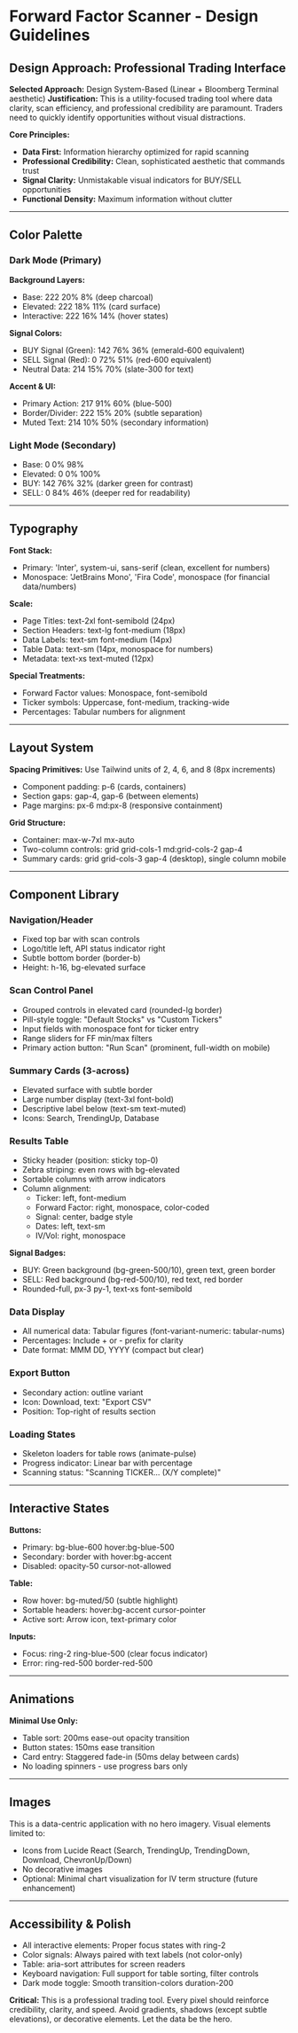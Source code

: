 # Forward Factor Scanner - Design Guidelines

## Design Approach: Professional Trading Interface

**Selected Approach:** Design System-Based (Linear + Bloomberg Terminal aesthetic)
**Justification:** This is a utility-focused trading tool where data clarity, scan efficiency, and professional credibility are paramount. Traders need to quickly identify opportunities without visual distractions.

**Core Principles:**
- **Data First:** Information hierarchy optimized for rapid scanning
- **Professional Credibility:** Clean, sophisticated aesthetic that commands trust
- **Signal Clarity:** Unmistakable visual indicators for BUY/SELL opportunities
- **Functional Density:** Maximum information without clutter

---

## Color Palette

### Dark Mode (Primary)
**Background Layers:**
- Base: 222 20% 8% (deep charcoal)
- Elevated: 222 18% 11% (card surface)
- Interactive: 222 16% 14% (hover states)

**Signal Colors:**
- BUY Signal (Green): 142 76% 36% (emerald-600 equivalent)
- SELL Signal (Red): 0 72% 51% (red-600 equivalent)
- Neutral Data: 214 15% 70% (slate-300 for text)

**Accent & UI:**
- Primary Action: 217 91% 60% (blue-500)
- Border/Divider: 222 15% 20% (subtle separation)
- Muted Text: 214 10% 50% (secondary information)

### Light Mode (Secondary)
- Base: 0 0% 98%
- Elevated: 0 0% 100%
- BUY: 142 76% 32% (darker green for contrast)
- SELL: 0 84% 46% (deeper red for readability)

---

## Typography

**Font Stack:**
- Primary: 'Inter', system-ui, sans-serif (clean, excellent for numbers)
- Monospace: 'JetBrains Mono', 'Fira Code', monospace (for financial data/numbers)

**Scale:**
- Page Titles: text-2xl font-semibold (24px)
- Section Headers: text-lg font-medium (18px)
- Data Labels: text-sm font-medium (14px)
- Table Data: text-sm (14px, monospace for numbers)
- Metadata: text-xs text-muted (12px)

**Special Treatments:**
- Forward Factor values: Monospace, font-semibold
- Ticker symbols: Uppercase, font-medium, tracking-wide
- Percentages: Tabular numbers for alignment

---

## Layout System

**Spacing Primitives:** Use Tailwind units of 2, 4, 6, and 8 (8px increments)
- Component padding: p-6 (cards, containers)
- Section gaps: gap-4, gap-6 (between elements)
- Page margins: px-6 md:px-8 (responsive containment)

**Grid Structure:**
- Container: max-w-7xl mx-auto
- Two-column controls: grid grid-cols-1 md:grid-cols-2 gap-4
- Summary cards: grid grid-cols-3 gap-4 (desktop), single column mobile

---

## Component Library

### Navigation/Header
- Fixed top bar with scan controls
- Logo/title left, API status indicator right
- Subtle bottom border (border-b)
- Height: h-16, bg-elevated surface

### Scan Control Panel
- Grouped controls in elevated card (rounded-lg border)
- Pill-style toggle: "Default Stocks" vs "Custom Tickers"
- Input fields with monospace font for ticker entry
- Range sliders for FF min/max filters
- Primary action button: "Run Scan" (prominent, full-width on mobile)

### Summary Cards (3-across)
- Elevated surface with subtle border
- Large number display (text-3xl font-bold)
- Descriptive label below (text-sm text-muted)
- Icons: Search, TrendingUp, Database

### Results Table
- Sticky header (position: sticky top-0)
- Zebra striping: even rows with bg-elevated
- Sortable columns with arrow indicators
- Column alignment:
  - Ticker: left, font-medium
  - Forward Factor: right, monospace, color-coded
  - Signal: center, badge style
  - Dates: left, text-sm
  - IV/Vol: right, monospace

**Signal Badges:**
- BUY: Green background (bg-green-500/10), green text, green border
- SELL: Red background (bg-red-500/10), red text, red border
- Rounded-full, px-3 py-1, text-xs font-semibold

### Data Display
- All numerical data: Tabular figures (font-variant-numeric: tabular-nums)
- Percentages: Include + or - prefix for clarity
- Date format: MMM DD, YYYY (compact but clear)

### Export Button
- Secondary action: outline variant
- Icon: Download, text: "Export CSV"
- Position: Top-right of results section

### Loading States
- Skeleton loaders for table rows (animate-pulse)
- Progress indicator: Linear bar with percentage
- Scanning status: "Scanning TICKER... (X/Y complete)"

---

## Interactive States

**Buttons:**
- Primary: bg-blue-600 hover:bg-blue-500
- Secondary: border with hover:bg-accent
- Disabled: opacity-50 cursor-not-allowed

**Table:**
- Row hover: bg-muted/50 (subtle highlight)
- Sortable headers: hover:bg-accent cursor-pointer
- Active sort: Arrow icon, text-primary color

**Inputs:**
- Focus: ring-2 ring-blue-500 (clear focus indicator)
- Error: ring-red-500 border-red-500

---

## Animations

**Minimal Use Only:**
- Table sort: 200ms ease-out opacity transition
- Button states: 150ms ease transition
- Card entry: Staggered fade-in (50ms delay between cards)
- No loading spinners - use progress bars only

---

## Images

This is a data-centric application with no hero imagery. Visual elements limited to:
- Icons from Lucide React (Search, TrendingUp, TrendingDown, Download, ChevronUp/Down)
- No decorative images
- Optional: Minimal chart visualization for IV term structure (future enhancement)

---

## Accessibility & Polish

- All interactive elements: Proper focus states with ring-2
- Color signals: Always paired with text labels (not color-only)
- Table: aria-sort attributes for screen readers
- Keyboard navigation: Full support for table sorting, filter controls
- Dark mode toggle: Smooth transition-colors duration-200

**Critical:** This is a professional trading tool. Every pixel should reinforce credibility, clarity, and speed. Avoid gradients, shadows (except subtle elevations), or decorative elements. Let the data be the hero.